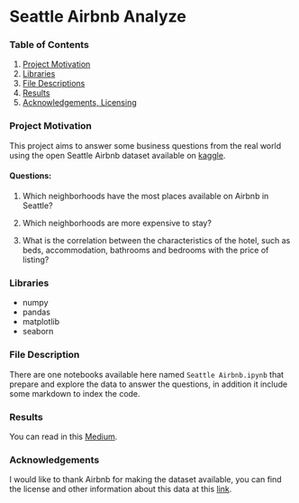 # Seattle Airbnb Analyze

### Table of Contents
1. [Project Motivation](#motivation)
2. [Libraries](#libraries)
3. [File Descriptions](#files)
4. [Results](#results)
5. [Acknowledgements, Licensing](#licensing)

### Project Motivation<a name="motivation"></a>
This project aims to answer some business questions from the real world using the open Seattle Airbnb dataset available on [kaggle](https://www.kaggle.com/airbnb/seattle).
#### Questions:

1. Which neighborhoods have the most places available on Airbnb in Seattle?

2. Which neighborhoods are more expensive to stay?

3. What is the correlation between the characteristics of the hotel, such as beds, accommodation, bathrooms and bedrooms with the price of listing?

### Libraries<a name="libraries"></a>
* numpy
* pandas
* matplotlib
* seaborn

### File Description<a name="files"></a>
There are one notebooks available here named `Seattle Airbnb.ipynb` that prepare and explore the data to answer the questions, in addition it include some markdown to index the code.

### Results<a name="results"></a>
You can read in this [Medium](https://lu-cassiano.medium.com/answer-some-questions-with-airbnb-dataset-240e4cbcbc36).

### Acknowledgements <a name="licensing"></a>
I would like to thank Airbnb for making the dataset available, you can find the license and other information about this data at this [link](https://www.kaggle.com/airbnb/seattle).
